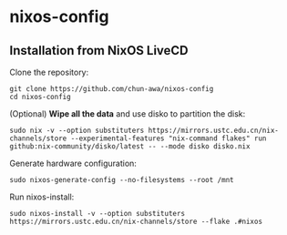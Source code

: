# nixos-config
## Installation from NixOS LiveCD
Clone the repository:
```
git clone https://github.com/chun-awa/nixos-config
cd nixos-config
```

(Optional) **Wipe all the data** and use disko to partition the disk:
```
sudo nix -v --option substituters https://mirrors.ustc.edu.cn/nix-channels/store --experimental-features "nix-command flakes" run github:nix-community/disko/latest -- --mode disko disko.nix
```

Generate hardware configuration:
```
sudo nixos-generate-config --no-filesystems --root /mnt
```

Run nixos-install:
```
sudo nixos-install -v --option substituters https://mirrors.ustc.edu.cn/nix-channels/store --flake .#nixos
```
